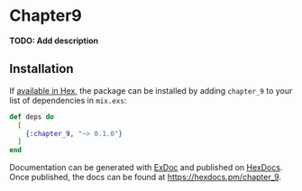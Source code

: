 # Chapter9

**TODO: Add description**

## Installation

If [available in Hex](https://hex.pm/docs/publish), the package can be installed
by adding `chapter_9` to your list of dependencies in `mix.exs`:

```elixir
def deps do
  [
    {:chapter_9, "~> 0.1.0"}
  ]
end
```

Documentation can be generated with [ExDoc](https://github.com/elixir-lang/ex_doc)
and published on [HexDocs](https://hexdocs.pm). Once published, the docs can
be found at <https://hexdocs.pm/chapter_9>.

